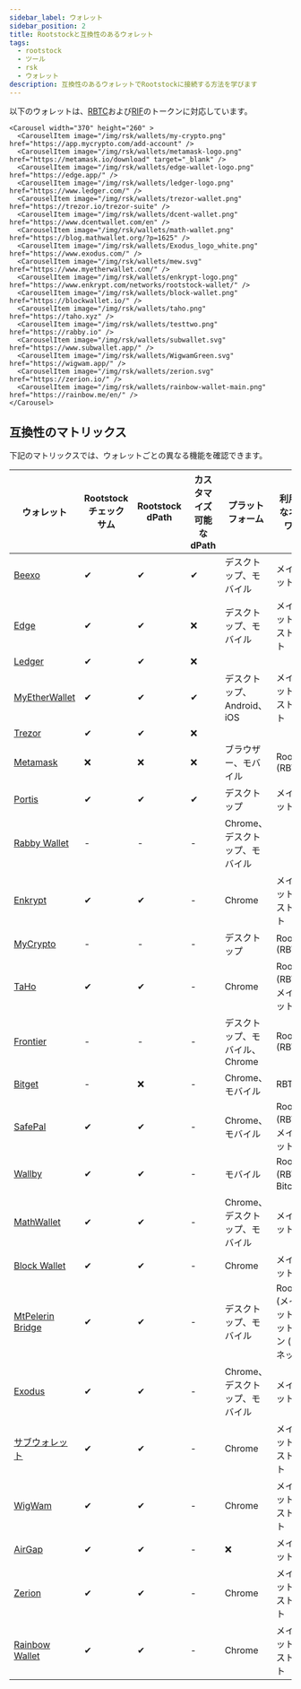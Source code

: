 ```yaml
---
sidebar_label: ウォレット
sidebar_position: 2
title: Rootstockと互換性のあるウォレット
tags:
  - rootstock
  - ツール
  - rsk
  - ウォレット
description: 互換性のあるウォレットでRootstockに接続する方法を学びます
---
```


以下のウォレットは、[RBTC](/concepts/rbtc/)および[RIF](/concepts/rif-suite/token)のトークンに対応しています。

```mdx-code-block
<Carousel width="370" height="260" >
  <CarouselItem image="/img/rsk/wallets/my-crypto.png" href="https://app.mycrypto.com/add-account" />
  <CarouselItem image="/img/rsk/wallets/metamask-logo.png" href="https://metamask.io/download" target="_blank" />
  <CarouselItem image="/img/rsk/wallets/edge-wallet-logo.png" href="https://edge.app/" />
  <CarouselItem image="/img/rsk/wallets/ledger-logo.png" href="https://www.ledger.com/" />
  <CarouselItem image="/img/rsk/wallets/trezor-wallet.png" href="https://trezor.io/trezor-suite" />
  <CarouselItem image="/img/rsk/wallets/dcent-wallet.png" href="https://www.dcentwallet.com/en" />
  <CarouselItem image="/img/rsk/wallets/math-wallet.png" href="https://blog.mathwallet.org/?p=1625" />
  <CarouselItem image="/img/rsk/wallets/Exodus_logo_white.png" href="https://www.exodus.com/" />
  <CarouselItem image="/img/rsk/wallets/mew.svg" href="https://www.myetherwallet.com/" />
  <CarouselItem image="/img/rsk/wallets/enkrypt-logo.png" href="https://www.enkrypt.com/networks/rootstock-wallet/" />
  <CarouselItem image="/img/rsk/wallets/block-wallet.png" href="https://blockwallet.io/" />
  <CarouselItem image="/img/rsk/wallets/taho.png" href="https://taho.xyz" />
  <CarouselItem image="/img/rsk/wallets/testtwo.png" href="https://rabby.io" />
  <CarouselItem image="/img/rsk/wallets/subwallet.svg" href="https://www.subwallet.app/" />
  <CarouselItem image="/img/rsk/wallets/WigwamGreen.svg" href="https://wigwam.app/" />
  <CarouselItem image="/img/rsk/wallets/zerion.svg" href="https://zerion.io/" />
  <CarouselItem image="/img/rsk/wallets/rainbow-wallet-main.png" href="https://rainbow.me/en/" />
</Carousel>

```

## 互換性のマトリックス

下記のマトリックスでは、ウォレットごとの異なる機能を確認できます。

| ウォレット                                                         | Rootstockチェックサム | Rootstock dPath | カスタマイズ可能なdPath | プラットフォーム           | 利用可能なネットワーク                                                               |
| ------------------------------------------------------------- | --------------- | --------------- | -------------- | ------------------ | ------------------------------------------------------------------------- |
| [Beexo](https://beexo.com)                                    | ✔               | ✔               | ✔              | デスクトップ、モバイル        | メインネット                                                                    |
| [Edge](https://edge.app/)                                     | ✔               | ✔               | ❌              | デスクトップ、モバイル        | メインネット・テストネット                                                             |
| [Ledger](https://www.ledger.com/)                             | ✔               | ✔               | ❌              |                    |                                                                           |
| [MyEtherWallet](https://www.myetherwallet.com/)               | ✔               | ✔               | ✔              | デスクトップ、Android、iOS | メインネット・テストネット                                                             |
| [Trezor](https://trezor.io/trezor-suite)                      | ✔               | ✔               | ❌              |                    |                                                                           |
| [Metamask](/dev-tools/wallets/metamask)                       | ❌               | ❌               | ❌              | ブラウザー、モバイル         | Rootstock (RBTC)                                       |
| [Portis](https://www.portis.io/)                              | ✔               | ✔               | ✔              | デスクトップ             | メインネット                                                                    |
| [Rabby Wallet](https://rabby.io)                              | -               | -               | -              | Chrome、デスクトップ、モバイル |                                                                           |
| [Enkrypt](https://www.enkrypt.com/networks/rootstock-wallet/) | ✔               | ✔               | -              | Chrome             | メインネット・テストネット                                                             |
| [MyCrypto](https://mycrypto.com/)                             | -               | -               | -              | デスクトップ             | Rootstock (RBTC)                                       |
| [TaHo](https://taho.xyz)                                      | ✔               | ✔               | -              | Chrome             | Rootstock (RBTC)、メインネット                                |
| [Frontier](https://www.frontier.xyz/browser-extension)        | -               | -               | -              | デスクトップ、モバイル、Chrome | Rootstock (RBTC)                                       |
| [Bitget](https://web3.bitget.com/en/)                         | -               | ❌               | -              | Chrome、モバイル        | RBTC                                                                      |
| [SafePal](https://www.safepal.com/en/extension)               | ✔               | ✔               | -              | Chrome、モバイル        | Rootstock (RBTC)、メインネット                                |
| [Wallby](https://wallby.app/)                                 | ✔               | ✔               | -              | モバイル               | Rootstock (RBTC)、Bitcoin                               |
| [MathWallet](https://blog.mathwallet.org/?p=1625)             | ✔               | ✔               | -              | Chrome、デスクトップ、モバイル | メインネット                                                                    |
| [Block Wallet](https://blockwallet.io/)                       | ✔               | ✔               | -              | Chrome             | メインネット                                                                    |
| [MtPelerin Bridge](https://www.mtpelerin.com/bridge-wallet)   | ✔               | ✔               | -              | デスクトップ、モバイル        | Rootstock (メインネット)・ ビットコイン (テストネット) |
| [Exodus](https://www.exodus.com/)                             | ✔               | ✔               | -              | Chrome、デスクトップ、モバイル | メインネット                                                                    |
| [サブウォレット](https://www.subwallet.app/)                         | ✔               | ✔               | -              | Chrome             | メインネット・テストネット                                                             |
| [WigWam](https://wigwam.app/)                                 | ✔               | ✔               | -              | Chrome             | メインネット・テストネット                                                             |
| [AirGap](https://airgap.it/)                                  | ✔               | ✔               | -              | ❌                  | メインネット                                                                    |
| [Zerion](https://zerion.io/)                                  | ✔               | ✔               | -              | Chrome             | メインネット・テストネット                                                             |
| [Rainbow Wallet](https://rainbow.me/en/)                      | ✔               | ✔               | -              | Chrome             | メインネット・テストネット                                                             |





